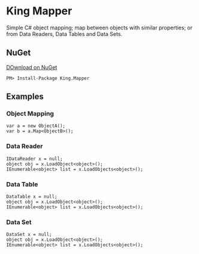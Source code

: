 King Mapper
==========

Simple C# object mapping; map between objects with similar properties; or from Data Readers, Data Tables and Data Sets.

## NuGet
[DOwnload on NuGet](https://www.nuget.org/packages/King.Mapper)
```
PM> Install-Package King.Mapper
```
## Examples
### Object Mapping
```
var a = new ObjectA();
var b = a.Map<ObjectB>();
```
### Data Reader
```
IDataReader x = null;
object obj = x.LoadObject<object>();
IEnumerable<object> list = x.LoadObjects<object>();
```
### Data Table
```
DataTable x = null;
object obj = x.LoadObject<object>();
IEnumerable<object> list = x.LoadObjects<object>();
```
### Data Set
```
DataSet x = null;
object obj = x.LoadObject<object>();
IEnumerable<object> list = x.LoadObjects<object>();
```